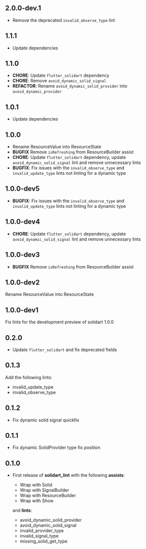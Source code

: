 ## 2.0.0-dev.1

- Remove the deprecated `invalid_observe_type` lint

## 1.1.1

- Update dependencies

## 1.1.0

- **CHORE**: Update `flutter_solidart` dependency
- **CHORE**: Remove `avoid_dynamic_solid_signal`
- **REFACTOR**: Rename `avoid_dynamic_solid_provider` into `avoid_dynamic_provider`

## 1.0.1

- Update dependencies

## 1.0.0

- Rename ResourceValue into ResourceState
- **BUGFIX** Remove `isRefreshing` from ResourceBuilder assist
- **CHORE**: Update `flutter_solidart` dependency, update `avoid_dynamic_solid_signal` lint and remove unnecessary lints
- **BUGFIX**: Fix issues with the `invalid_observe_type` and `invalid_update_type` lints not linting for a dynamic type

## 1.0.0-dev5

- **BUGFIX**: Fix issues with the `invalid_observe_type` and `invalid_update_type` lints not linting for a dynamic type

## 1.0.0-dev4

- **CHORE**: Update `flutter_solidart` dependency, update `avoid_dynamic_solid_signal` lint and remove unnecessary lints

## 1.0.0-dev3

- **BUGFIX** Remove `isRefreshing` from ResourceBuilder assist

## 1.0.0-dev2

Rename ResourceValue into ResourceState

## 1.0.0-dev1

Fix lints for the development preview of solidart 1.0.0

## 0.2.0

- Update `flutter_solidart` and fix deprecated fields

## 0.1.3

Add the following lints:

- invalid_update_type
- invalid_observe_type

## 0.1.2

- Fix dynamic solid signal quickfix

## 0.1.1

- Fix dynamic SolidProvider type fix position

## 0.1.0

- First release of **solidart_lint** with the following **assists**:

  - Wrap with Solid
  - Wrap with SignalBuilder
  - Wrap with ResourceBuilder
  - Wrap with Show

  and **lints**:

  - avoid_dynamic_solid_provider
  - avoid_dynamic_solid_signal
  - invalid_provider_type
  - invalid_signal_type
  - missing_solid_get_type
